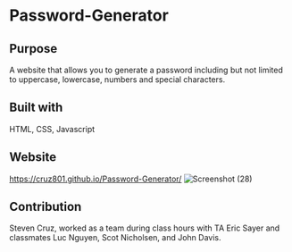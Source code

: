 # Password-Generator

## Purpose
A website that allows you to generate a password including but not limited to uppercase, lowercase, numbers and special characters.

## Built with
HTML, CSS, Javascript

## Website 
https://cruz801.github.io/Password-Generator/
![Screenshot (28)](https://user-images.githubusercontent.com/92316250/141706288-2ff39ffd-9bee-4712-95b0-0c85635e713a.png)

## Contribution
Steven Cruz, worked as a team during class hours with TA Eric Sayer and classmates Luc Nguyen, Scot Nicholsen, and John Davis.
